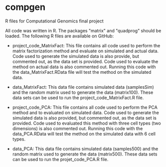 # compgen
R files for Computational Genomics final project

All code was written in R.  The packages "matrix" and "quadprog" should be loaded.  The following R files are available on GitHub:

- project_code_MatrixFact: This file contains all code used to perform the matrix factorization method and evaluate on simulated and actual data. Code used to generate the simulated data is also provide, but commented out, as the data set is provided.  Code used to evaluate the method on actual data is also commented out.  Running this code with the data_MatrixFact.RData file will test the method on the simulated data.

- data_MatrixFact: This data file contains simulated data (samplesSim) and the random matrix used to generate the data (matrix100).  These data sets can be used to run the project_code_MatrixFact.R file.

- project_code_PCA: This file contains all code used to perform the PCA method and to evaluated on simulated data.  Code used to generate the simulated data is also provided, but commented out, as the data set is provided.  Code used to evaluated this method with three cell types (two dimensions) is also commented out.  Running this code with the data_PCA.RData will test the method on the simulated data with 6 cell types.

- data_PCA: This data file contains simulated data (samples500) and the random matrix used to generate the data (matrix500).  These data sets can be used to run the projet_code_PCA.R file.

